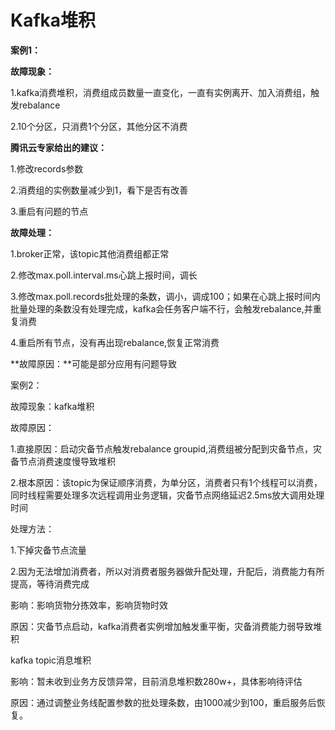 # Kafka堆积

**案例1：**

**故障现象：**

1.kafka消费堆积，消费组成员数量一直变化，一直有实例离开、加入消费组，触发rebalance

2.10个分区，只消费1个分区，其他分区不消费

**腾讯云专家给出的建议：**

1.修改records参数

2.消费组的实例数量减少到1，看下是否有改善

3.重启有问题的节点

**故障处理：**

1.broker正常，该topic其他消费组都正常

2.修改max.poll.interval.ms心跳上报时间，调长

3.修改max.poll.records批处理的条数，调小，调成100；如果在心跳上报时间内批量处理的条数没有处理完成，kafka会任务客户端不行，会触发rebalance,并重复消费

4.重启所有节点，没有再出现rebalance,恢复正常消费

**故障原因：**可能是部分应用有问题导致



案例2：

故障现象：kafka堆积

故障原因：

1.直接原因：启动灾备节点触发rebalance groupid,消费组被分配到灾备节点，灾备节点消费速度慢导致堆积

2.根本原因：该topic为保证顺序消费，为单分区，消费者只有1个线程可以消费，同时线程需要处理多次远程调用业务逻辑，灾备节点网络延迟2.5ms放大调用处理时间

处理方法：

1.下掉灾备节点流量

2.因为无法增加消费者，所以对消费者服务器做升配处理，升配后，消费能力有所提高，等待消费完成

影响：影响货物分拣效率，影响货物时效

原因：灾备节点启动，kafka消费者实例增加触发重平衡，灾备消费能力弱导致堆积



kafka topic消息堆积

影响：暂未收到业务方反馈异常，目前消息堆积数280w+，具体影响待评估

原因：通过调整业务线配置参数的批处理条数，由1000减少到100，重启服务后恢复。

